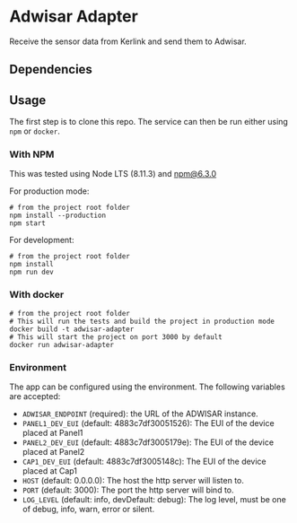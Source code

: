 # Adwisar Adapter

Receive the sensor data from Kerlink and send them to Adwisar.

## Dependencies

## Usage

The first step is to clone this repo.
The service can then be run either using `npm` or `docker`.

### With NPM

This was tested using Node LTS (8.11.3) and npm@6.3.0

For production mode:

    # from the project root folder
    npm install --production
    npm start

For development:

    # from the project root folder
    npm install
    npm run dev

### With docker

    # from the project root folder
    # This will run the tests and build the project in production mode
    docker build -t adwisar-adapter
    # This will start the project on port 3000 by default
    docker run adwisar-adapter

### Environment

The app can be configured using the environment.
The following variables are accepted:

- `ADWISAR_ENDPOINT` (required): the URL of the ADWISAR instance.
- `PANEL1_DEV_EUI` (default: 4883c7df30051526): The EUI of the device placed at Panel1
- `PANEL2_DEV_EUI` (default: 4883c7df3005179e): The EUI of the device placed at Panel2
- `CAP1_DEV_EUI` (default: 4883c7df3005148c): The EUI of the device placed at Cap1
- `HOST` (default: 0.0.0.0): The host the http server will listen to.
- `PORT` (default: 3000): The port the http server will bind to.
- `LOG_LEVEL` (default: info, devDefault: debug): The log level, must be one of debug, info, warn, error or silent.
